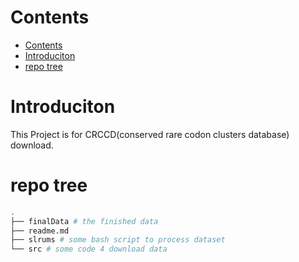 # Contents
- [Contents](#contents)
- [Introduciton](#introduciton)
- [repo tree](#repo-tree)

# Introduciton
This Project is for CRCCD(conserved rare codon clusters database) download.

# repo tree
``` bash
.
├── finalData # the finished data
├── readme.md
├── slrums # some bash script to process dataset
└── src # some code 4 download data
```